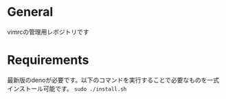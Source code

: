 # General 
   vimrcの管理用レボジトリです

# Requirements
  最新版のdenoが必要です。以下のコマンドを実行することで必要なものを一式インストール可能です。
  ```sudo ./install.sh```
